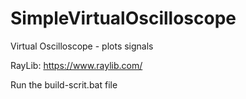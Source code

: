 # SimpleVirtualOscilloscope
Virtual Oscilloscope - plots signals

RayLib: https://www.raylib.com/

Run the build-scrit.bat file
